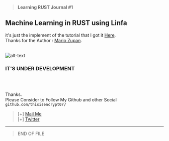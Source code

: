 >**Learning RUST Journal #1**
## Machine Learning in RUST using Linfa

it's just the implement of the tutorial that I got it [Here][1].\
Thanks for the Author : [Mario Zupan][2].
</br></br>

![alt-text][ico]
### IT'S UNDER DEVELOPMENT
</br></br>

Thanks.\
Please Consider to Follow My Github and other Social\
```github.com/thisisencrypt0r/```
>[+] [Mail Me][MAIL]\
[+] [Twitter][TWT]
___

>END OF FILE

[1]: https://blog.logrocket.com/machine-learning-in-rust-using-linfa/
[2]: https://blog.logrocket.com/author/mariozupan/
[ico]: https://github.com/thisisencrypt0r/rustyLearning/blob/master/logo.0.svg
[MAIL]: mailto:wahyu403.py@gmail.com
[TWT]: https://twitter.com/realencrypt0r
